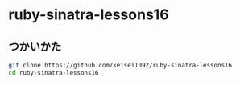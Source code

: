 # ruby-sinatra-lessons16

## つかいかた

```sh
git clone https://github.com/keisei1092/ruby-sinatra-lessons16
cd ruby-sinatra-lessons16
```
